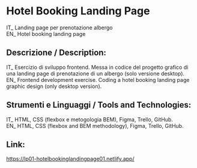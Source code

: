# Hotel Booking Landing Page
IT_ Landing page per prenotazione albergo<br/>
EN_ Hotel booking landing page<br/>

## Descrizione / Description:
IT_ Esercizio di sviluppo frontend. Messa in codice del progetto grafico di una landing page di prenotazione di un albergo (solo versione desktop).<br/>
EN_ Frontend development exercise. Coding a hotel booking landing page graphic design (only desktop version).<br/>

## Strumenti e Linguaggi / Tools and Technologies:
IT_ HTML, CSS (flexbox e metogologia BEM), Figma, Trello, GitHub.<br/>
EN_ HTML, CSS (flexbox and BEM methodology), Figma, Trello, GitHub.<br/>

## Link:
https://lp01-hotelbookinglandingpage01.netlify.app/<br/> 